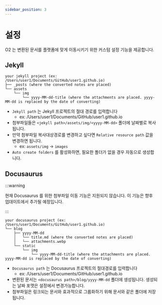 ```yaml
---
sidebar_position: 3
---
```


# 설정

O2 는 변환된 문서를 플랫폼에 맞게 이동시키기 위한 커스텀 설정 기능을 제공합니다.

## Jekyll

```text
your jekyll project (ex: /Users/user1/Documents/GitHub/user1.github.io)
├── _posts (where the converted notes are placed)
└── assets
    └── img
        └── yyyy-MM-dd-title (where the attachments are placed. yyyy-MM-dd is replaced by the date of converting)
```

- `Jekyll path` 는 Jekyll 프로젝트의 절대 경로를 입력합니다
  - ex: /Users/user1/Documents/GitHub/user1.github.io
- 첨부파일들은 `<jekyll path>/assets/img/<yyyy-MM-dd>` 폴더에 날짜별로 복사됩니다.
- 만약 첨부파일 복사대상경로를 변경하고 싶다면 `Relative resource path` 값을 변경하면 됩니다.
  - ex: `assets/img` -> `images`
- `Auto create folders` 를 활성화하면, 필요한 폴더가 없을 경우 자동으로 생성합니다.

## Docusaurus

:::warning

현재 Docusaurus 를 위한 첨부파일 이동 기능은 지원되지 않습니다. 이 기능은 향후 업데이트에서 추가될 예정입니다.

:::

```text
your docusaurus project (ex: /Users/user1/Documents/GitHub/user1.github.io)
└── blog
    ├── yyyy-MM-dd
    │   └── title.md (where the converted notes are placed)
    │   └── attachments.webp
    └── static
        └── img
            └── yyyy-MM-dd-title (where the attachments are placed. yyyy-MM-dd is replaced by the date of converting)
```

- `Docusaurus path` 는 Docusaurus 프로젝트의 절대경로를 입력합니다
  - ex: /Users/user1/Documents/GitHub/user1.github.io
- 변환된 문서는 `<docusaurus path>/blog/yyyy-MM-dd` 폴더에 생성됩니다. 생성되는 날짜 포맷은 설정에서 변경가능합니다.
- 첨부파일은 링크되는 문서와 효과적으로 그룹화하기 위해 문서와 같은 폴더에 저장됩니다.
